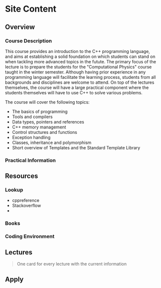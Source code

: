 # Site Content #

## Overview ##

### Course Description ###

This course provides an introduction to the C++ programming language, and aims at establishing a solid foundation
on which students can stand on when tackling more advanced topics in the futute. The primary focus of the lecture
is to prepare the students for the "Computational Physics" course taught in the winter semester. Although having
prior experience in any programming language will facilitate the learning process, students from all backgrounds
and disciplines are welcome to attend. On top of the lectures themselves, the course will have a large practical
component where the students themselves will have to use C++ to solve various problems.

The course will cover the following topics:

 * The basics of programming
 * Tools and compilers
 * Data types, pointers and references
 * C++ memory management
 * Control structures and functions
 * Exception handling
 * Classes, inheritance and polymorphism
 * Short overview of Templates and the Standard Template Library

### Practical Information ###

## Resources ##

### Lookup ###

 * cppreference
 * Stackoverflow
 * 

### Books ###

### Coding Environment ###

## Lectures ##

> One card for every lecture with the current information



## Apply ##
